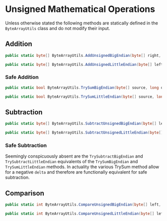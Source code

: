 # Unsigned Mathematical Operations

Unless otherwise stated the following methods are statically defined in the `ByteArrayUtils` class and do not modify their input.

## Addition 

```c#
public static byte[] ByteArrayUtils.AddUnsignedBigEndian(byte[] right, byte[] left)
```

```c#
public static byte[] ByteArrayUtils.AddUnsignedLittleEndian(byte[] left, byte[] right)
```
### Safe Addition

```c#
public static bool ByteArrayUtils.TrySumBigEndian(byte[] source, long delta, out byte[] result)
```

```c#
public static bool ByteArrayUtils.TrySumLittleEndian(byte[] source, long delta, out byte[] result)
```

## Subtraction

```c#
public static byte[] ByteArrayUtils.SubtractUnsignedBigEndian(byte[] left, byte[] right)

```

```c#
public static byte[] ByteArrayUtils.SubtractUnsignedLittleEndian(byte[] left, byte[] right)
```

### Safe Subtraction

Seemingly conspicuously absent are the `TrySubtractBigEndian` and `TrySubtractLittleEndian` equivalents of the `TrySumBigEndian` and `TrySumLittleEndian` methods. In actuality the various TrySum method allow for a negative `delta` and therefore are functionally equivalent for safe subtraction. 

## Comparison

```c#
public static int ByteArrayUtils.CompareUnsignedBigEndian(byte[] left, byte[] right)
```

```c#
public static int ByteArrayUtils.CompareUnsignedLittleEndian(byte[] left, byte[] right)
```